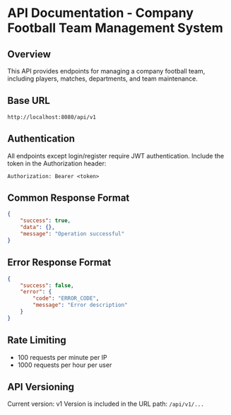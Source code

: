 # API Documentation - Company Football Team Management System

## Overview
This API provides endpoints for managing a company football team, including players, matches, departments, and team maintenance.

## Base URL
```
http://localhost:8080/api/v1
```

## Authentication
All endpoints except login/register require JWT authentication.
Include the token in the Authorization header:
```
Authorization: Bearer <token>
```

## Common Response Format
```json
{
    "success": true,
    "data": {},
    "message": "Operation successful"
}
```

## Error Response Format
```json
{
    "success": false,
    "error": {
        "code": "ERROR_CODE",
        "message": "Error description"
    }
}
```

## Rate Limiting
- 100 requests per minute per IP
- 1000 requests per hour per user

## API Versioning
Current version: v1
Version is included in the URL path: `/api/v1/...` 